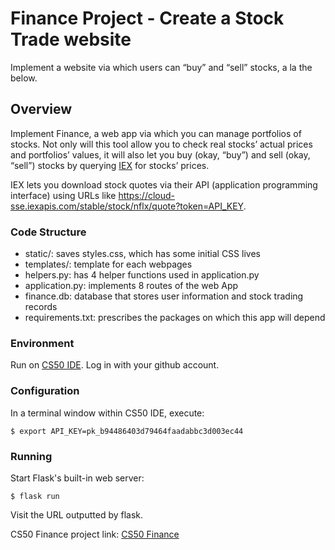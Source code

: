 # Finance Project - Create a Stock Trade website
Implement a website via which users can “buy” and “sell” stocks, a la the below.

## Overview
Implement Finance, a web app via which you can manage portfolios of stocks. Not only will this tool allow you to check real stocks’ actual prices and portfolios’ values, it will also let you buy (okay, “buy”) and sell (okay, “sell”) stocks by querying [IEX](https://iexcloud.io/) for stocks’ prices.

IEX lets you download stock quotes via their API (application programming interface) using URLs like https://cloud-sse.iexapis.com/stable/stock/nflx/quote?token=API_KEY. 

### Code Structure
- static/: saves styles.css, which has some initial CSS lives
- templates/: template for each webpages
- helpers.py: has 4 helper functions used in application.py
- application.py: implements 8 routes of the web App
- finance.db: database that stores user information and stock trading records
- requirements.txt: prescribes the packages on which this app will depend

### Environment
Run on [CS50 IDE](https://ide.cs50.io/).
Log in with your github account.

### Configuration
In a terminal window within CS50 IDE, execute:
```
$ export API_KEY=pk_b94486403d79464faadabbc3d003ec44
```

### Running
Start Flask's built-in web server:
```
$ flask run
```
Visit the URL outputted by flask.



CS50 Finance project link: [CS50 Finance](https://cs50.harvard.edu/x/2020/tracks/web/finance/)






